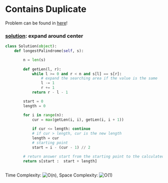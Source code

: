 # Contains Duplicate

Problem can be found in [here](https://leetcode.com/problems/longest-palindromic-substring/)!

### [solution](/String/5-LongestPalindromicSubstring/README.md): expand around center

```python
class Solution(object):
    def longestPalindrome(self, s):

        n = len(s)
        
        def getLen(l, r):
            while l >= 0 and r < n and s[l] == s[r]:
                # expand the searching area if the value is the same
                l -= 1
                r += 1
            return r - l - 1

        start = 0
        length = 0

        for i in range(n):
            cur = max(getLen(i, i), getLen(i, i + 1))
            
            if cur <= length: continue
            # if cur > length, cur is the new length
            length = cur
            # starting point
            start = i - (cur - 1) // 2

        # return answer start from the starting point to the calculated length
        return s[start :  start + length]
        
```

Time Complexity: ![O(n)](<https://latex.codecogs.com/svg.image?\inline&space;O(n)>), Space Complexity: ![O(1)](<https://latex.codecogs.com/svg.image?\inline&space;O(1)>)

